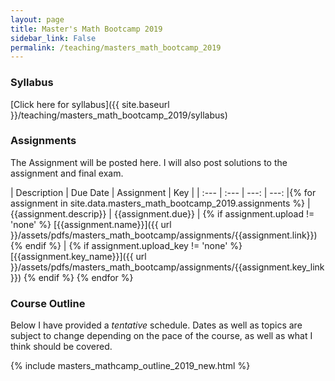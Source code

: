 ```yaml
---
layout: page
title: Master's Math Bootcamp 2019
sidebar_link: False
permalink: /teaching/masters_math_bootcamp_2019
---
```

<!--make new sidebar with reading, syllabus, etc-->



### Syllabus 

[Click here for syllabus]({{ site.baseurl }}/teaching/masters_math_bootcamp_2019/syllabus)


<a name="assign"></a>

### Assignments


The Assignment will be posted here. I will also post solutions to the assignment and final exam.

| Description  | Due Date | Assignment | Key |
| :--- | :---   | ---: | ---: |{% for assignment in site.data.masters_math_bootcamp_2019.assignments %}
  | {{assignment.descrip}} | {{assignment.due}} | {% if assignment.upload != 'none' %} [{{assignment.name}}]({{ url }}/assets/pdfs/masters_math_bootcamp/assignments/{{assignment.link}})  {% endif %} | {% if assignment.upload_key != 'none' %} [{{assignment.key_name}}]({{ url }}/assets/pdfs/masters_math_bootcamp/assignments/{{assignment.key_link}}) {% endif %} {% endfor %}




<!--
| Description  | Due Date | Link |
| :--- | :---: | :---: |
| **Univariate calculus, sets, and logic** | --- | <button name="button">Problem Set 0</button> |
| **Linear Systems and Matrix Algebra** | July 27 | <button name="button">Problem Set 1</button> |
| **Set Theory and Proofs and Real Analysis** | August 3 | <button name="button">Problem Set 2</button> |
| **Multivariate Calculus and Miscellaneous Topics** | August 10 | <button name="button">Problem Set 3</button> |
-->

### Course Outline

Below I have provided a *tentative* schedule. Dates as well as topics are subject to change depending on the pace of the course, as well as what I think should be covered.

{% include masters_mathcamp_outline_2019_new.html %}
